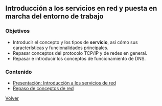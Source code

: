 ## Introducción a los servicios en red y puesta en marcha del entorno de trabajo

### Objetivos

* Introducir el concepto y los tipos de **servicio**, así cómo sus características y funcionalidades principales.
* Repasar conceptos del protocolo TCP/IP y de redes en general.
* Repasar e introducir los conceptos de funcionamiento de DNS.

### Contenido

* [Presentación: Introducción a los servicios de red]()
* [Repaso de conceptos de red](repaso.md)

[Volver](/servicios-gs)